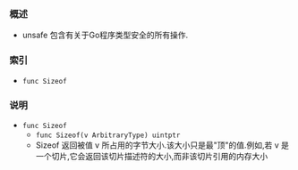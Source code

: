 ### 概述
+ unsafe 包含有关于Go程序类型安全的所有操作.

### 索引

+ `func Sizeof`

### 说明

+ `func Sizeof`
    + `func Sizeof(v ArbitraryType) uintptr`
    + Sizeof 返回被值 v 所占用的字节大小.该大小只是最"顶"的值.例如,若 v 是一个切片,它会返回该切片描述符的大小,而非该切片引用的内存大小